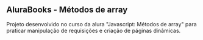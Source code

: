 ## AluraBooks - Métodos de array
Projeto desenvolvido no curso da alura "Javascript: Métodos de array" para praticar manipulação de requisições e criação de páginas dinâmicas.
